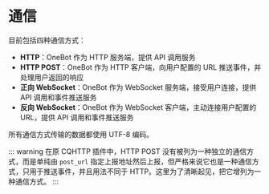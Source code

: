 # 通信

目前包括四种通信方式：

- **HTTP**：OneBot 作为 HTTP 服务端，提供 API 调用服务
- **HTTP POST**：OneBot 作为 HTTP 客户端，向用户配置的 URL 推送事件，并处理用户返回的响应
- **正向 WebSocket**：OneBot 作为 WebSocket 服务端，接受用户连接，提供 API 调用和事件推送服务
- **反向 WebSocket**：OneBot 作为 WebSocket 客户端，主动连接用户配置的 URL，提供 API 调用和事件推送服务

所有通信方式传输的数据都使用 UTF-8 编码。

::: warning
在原 CQHTTP 插件中，HTTP POST 没有被列为一种独立的通信方式，而是单纯由 `post_url` 指定上报地址然后上报，但严格来说它也是一种通信方式，只用于推送事件，并且用法不同于 HTTP。这里为了清晰起见，把它增列为一种通信方式。
:::
